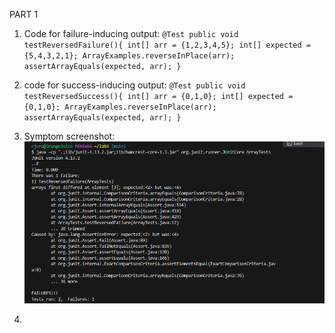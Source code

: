 PART 1
1. Code for failure-inducing output:
   `@Test
  public void testReversedFailure(){
    int[] arr = {1,2,3,4,5};
    int[] expected = {5,4,3,2,1};
    ArrayExamples.reverseInPlace(arr);
    assertArrayEquals(expected, arr);
  }`

2. code for success-inducing output:
   `@Test
  public void testReversedSuccess(){
    int[] arr = {0,1,0};
    int[] expected = {0,1,0};
    ArrayExamples.reverseInPlace(arr);
    assertArrayEquals(expected, arr);
  }`

3. Symptom screenshot:
   ![Image](failAndSuccess.png)

4. 

